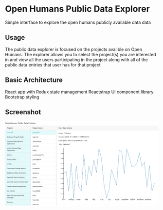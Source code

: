 # Open Humans Public Data Explorer

Simple interface to explore the open humans publicly available data  data 

## Usage

The public data explorer is focused on the projects availble on Open Humans. The explorer allows you to select the project(s) you are interested in and view all the users participating in the project along with all of the public data entries that user has for that project

## Basic Architecture

React app with Redux state management
Reactstrap UI component library
Bootstrap styling

## Screenshot

![ScreenShot](screenshot.png)
